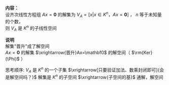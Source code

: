**内容：**  
设齐次线性方程组 $Ax=\mathbf0$ 的解集为 $V_A=[x|x\in K^n，Ax=\mathbf0]$ ， $n$ 等于未知量的个数，  
则 $V_A$ 是 $K^n$ 的子线性空间  
  
**说明**  
解集"晋升"成了解空间  
 $Ax=\mathbf0$ 的解集 $\xrightarrow{晋升}Ax=\mathbf0$ 的解空间（ $\rm{Ker}(\Phi)$ ）  
  
思考顺序:  $V_A$ 是 $K^n$ 的一个子集 $\xrightarrow[只要验证加法、数乘封闭即可]{会是解空间吗？}$ 解集是 $K^n$ 的子空间 $\xrightarrow{子空间的基}$ 通解，解空间  
  
